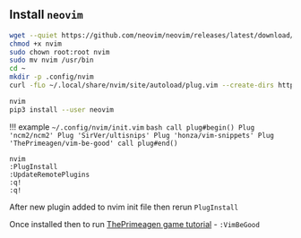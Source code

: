 ## Install `neovim`
``` bash
wget --quiet https://github.com/neovim/neovim/releases/latest/download/nvim.appimage --output-document nvim
chmod +x nvim
sudo chown root:root nvim
sudo mv nvim /usr/bin
cd ~
mkdir -p .config/nvim
curl -fLo ~/.local/share/nvim/site/autoload/plug.vim --create-dirs https://raw.githubusercontent.com/junegunn/vim-plug/master/plug.vim
```

``` bash
nvim
pip3 install --user neovim
```

!!! example `~/.config/nvim/init.vim`
    ``` bash
    call plug#begin()
    Plug 'ncm2/ncm2'
    Plug 'SirVer/ultisnips'
    Plug 'honza/vim-snippets'
    Plug 'ThePrimeagen/vim-be-good'
    call plug#end()
    ```

``` vim
nvim
:PlugInstall
:UpdateRemotePlugins
:q!
:q!
```

After new plugin added to nvim init file then rerun `PlugInstall`

Once installed then to run [ThePrimeagen game tutorial](https://github.com/ThePrimeagen/vim-be-good) - `:VimBeGood`